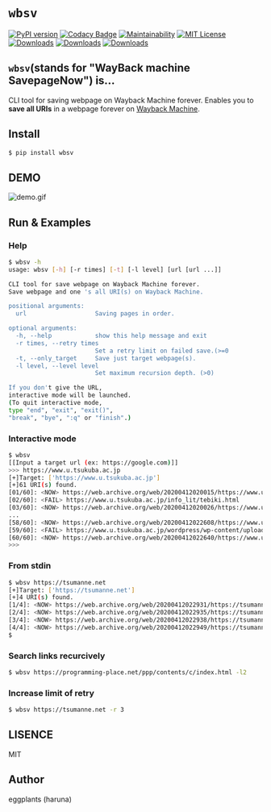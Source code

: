 # `wbsv`

[![PyPI version](https://badge.fury.io/py/wbsv.svg)](https://badge.fury.io/py/wbsv) [![Codacy Badge](https://app.codacy.com/project/badge/Grade/4914becc1f8f409dbc9f4a2020ab2e17)](https://www.codacy.com/manual/eggplants/wbsv-cli?utm_source=github.com&amp;utm_medium=referral&amp;utm_content=eggplants/wbsv-cli&amp;utm_campaign=Badge_Grade) [![Maintainability](https://api.codeclimate.com/v1/badges/ce84fc17ef2b182eda26/maintainability)](https://codeclimate.com/github/eggplants/wbsv-cli/maintainability) [![MIT License](http://img.shields.io/badge/license-MIT-blue.svg?style=flat)](LICENSE)
[![Downloads](https://pepy.tech/badge/wbsv)](https://pepy.tech/project/wbsv) [![Downloads](https://pepy.tech/badge/wbsv/month)](https://pepy.tech/project/wbsv/month) [![Downloads](https://pepy.tech/badge/wbsv/week)](https://pepy.tech/project/wbsv/week)

## `wbsv`(stands for "WayBack machine SavepageNow") is…

CLI tool for saving webpage on Wayback Machine forever.
Enables you to **save all URIs** in a webpage forever on [Wayback Machine](https://archive.org/web/).

## Install

```bash
$ pip install wbsv
```

## DEMO

![demo.gif](https://raw.githubusercontent.com/wiki/eggplants/wbsv-cli/demo.gif)

## Run & Examples

### Help

```bash
$ wbsv -h
usage: wbsv [-h] [-r times] [-t] [-l level] [url [url ...]]

CLI tool for save webpage on Wayback Machine forever.
Save webpage and one 's all URI(s) on Wayback Machine.

positional arguments:
  url                   Saving pages in order.

optional arguments:
  -h, --help            show this help message and exit
  -r times, --retry times
                        Set a retry limit on failed save.(>=0
  -t, --only_target     Save just target webpage(s).
  -l level, --level level
                        Set maximum recursion depth. (>0)

If you don't give the URL,
interactive mode will be launched.
(To quit interactive mode,
type "end", "exit", "exit()",
"break", "bye", ":q" or "finish".)
```

### Interactive mode

```bash
$ wbsv
[[Input a target url (ex: https://google.com)]]
>>> https://www.u.tsukuba.ac.jp
[+]Target: ['https://www.u.tsukuba.ac.jp']
[+]61 URI(s) found.
[01/60]: <NOW> https://web.archive.org/web/20200412020015/https://www.u.tsukuba.ac.jp/password/
[02/60]: <FAIL> https://www.u.tsukuba.ac.jp/info_lit/tebiki.html
[03/60]: <NOW> https://web.archive.org/web/20200412020026/https://www.u.tsukuba.ac.jp/account/
...
[58/60]: <NOW> https://web.archive.org/web/20200412022608/https://www.u.tsukuba.ac.jp/phishing/
[59/60]: <FAIL> https://www.u.tsukuba.ac.jp/wordpress/wp-content/uploads/note_usingcomputerrooms.png
[60/60]: <NOW> https://web.archive.org/web/20200412022640/https://www.u.tsukuba.ac.jp/
>>> 
```

### From stdin

```bash
$ wbsv https://tsumanne.net
[+]Target: ['https://tsumanne.net']
[+]4 URI(s) found.
[1/4]: <NOW> https://web.archive.org/web/20200412022931/https://tsumanne.net/si/
[2/4]: <NOW> https://web.archive.org/web/20200412022935/https://tsumanne.net/
[3/4]: <NOW> https://web.archive.org/web/20200412022938/https://tsumanne.net/my/
[4/4]: <NOW> https://web.archive.org/web/20200412022949/https://tsumanne.net/ct/
$
```

### Search links recurcively

```bash
$ wbsv https://programming-place.net/ppp/contents/c/index.html -l2
```

### Increase limit of retry

```bash
$ wbsv https://tsumanne.net -r 3
```

## LISENCE

MIT

## Author

eggplants (haruna)
